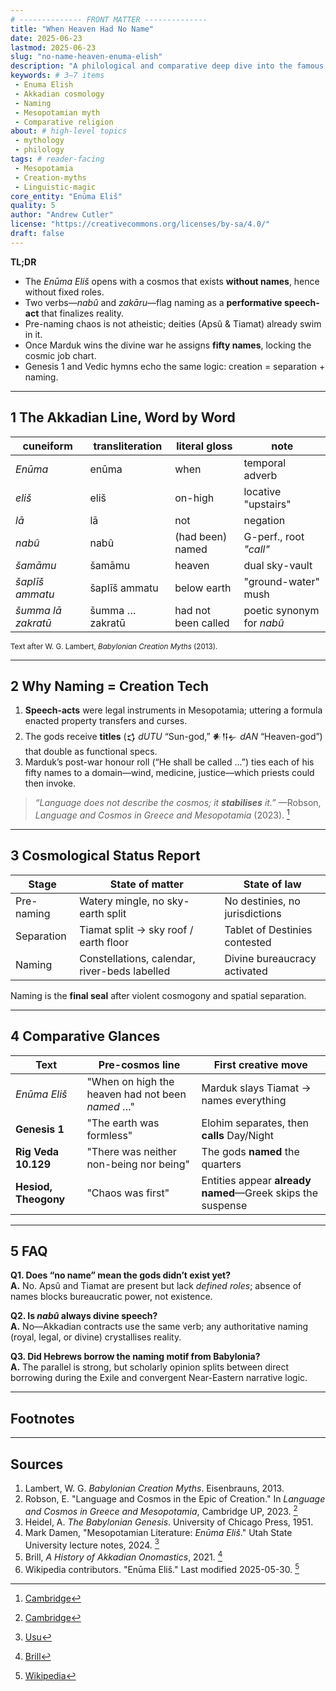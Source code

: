 ```yaml
---
# -------------- FRONT MATTER -------------- 
title: "When Heaven Had No Name"
date: 2025-06-23
lastmod: 2025-06-23
slug: "no-name-heaven-enuma-elish"
description: "A philological and comparative deep dive into the famous opening of the Babylonian *Enūma Eliš* and its theology of naming."
keywords: # 3–7 items
 - Enuma Elish
 - Akkadian cosmology
 - Naming
 - Mesopotamian myth
 - Comparative religion
about: # high-level topics
 - mythology
 - philology
tags: # reader-facing
 - Mesopotamia
 - Creation-myths
 - Linguistic-magic
core_entity: "Enūma Eliš" 
quality: 5
author: "Andrew Cutler"
license: "https://creativecommons.org/licenses/by-sa/4.0/"
draft: false
---
```


**TL;DR**

- The *Enūma Eliš* opens with a cosmos that exists **without names**, hence without fixed roles.  
- Two verbs—*nabû* and *zakāru*—flag naming as a **performative speech-act** that finalizes reality.  
- Pre-naming chaos is not atheistic; deities (Apsû & Tiamat) already swim in it.  
- Once Marduk wins the divine war he assigns **fifty names**, locking the cosmic job chart.  
- Genesis 1 and Vedic hymns echo the same logic: creation = separation + naming.

---

## 1 The Akkadian Line, Word by Word

| cuneiform | transliteration | literal gloss | note |
|-----------|-----------------|---------------|------|
| *Enūma* | enūma | when | temporal adverb |
| *eliš* | eliš | on-high | locative "upstairs" |
| *lā* | lā | not | negation |
| *nabû* | nabû | (had been) named | G-perf., root *"call"* |
| *šamāmu* | šamāmu | heaven | dual sky-vault |
| *šaplīš ammatu* | šaplīš ammatu | below earth | "ground-water" mush |
| *šumma lā zakratū* | šumma … zakratū | had not been called | poetic synonym for *nabû* |

<small>Text after W. G. Lambert, *Babylonian Creation Myths* (2013).</small>

---

## 2  Why Naming = Creation Tech

1. **Speech-acts** were legal instruments in Mesopotamia; uttering a formula enacted property transfers and curses.  
2. The gods receive **titles** (𒌓 *dUTU* “Sun-god,” 𒀭𒀀𒉡 *dAN* “Heaven-god”) that double as functional specs.  
3. Marduk’s post-war honour roll (“He shall be called …”) ties each of his fifty names to a domain—wind, medicine, justice—which priests could then invoke.  

> *“Language does not describe the cosmos; it **stabilises** it.”* —Robson, *Language and Cosmos in Greece and Mesopotamia* (2023).  [^oai1]

---

## 3 Cosmological Status Report

| Stage | State of matter | State of law |
|-------|-----------------|--------------|
| Pre-naming | Watery mingle, no sky-earth split | No destinies, no jurisdictions |
| Separation | Tiamat split → sky roof / earth floor | Tablet of Destinies contested |
| Naming | Constellations, calendar, river-beds labelled | Divine bureaucracy activated |

Naming is the **final seal** after violent cosmogony and spatial separation.

---

## 4  Comparative Glances

| Text | Pre-cosmos line | First creative move |
|------|-----------------|---------------------|
| *Enūma Eliš* | "When on high the heaven had not been *named* …" | Marduk slays Tiamat → names everything |
| **Genesis 1** | "The earth was formless" | Elohim separates, then **calls** Day/Night |
| **Rig Veda 10.129** | "There was neither non-being nor being" | The gods **named** the quarters |
| **Hesiod, Theogony** | "Chaos was first" | Entities appear **already named**—Greek skips the suspense |

---

## 5  FAQ

**Q1. Does “no name” mean the gods didn’t exist yet?**  
**A.** No. Apsû and Tiamat are present but lack *defined roles*; absence of names blocks bureaucratic power, not existence.

**Q2. Is *nabû* always divine speech?**  
**A.** No—Akkadian contracts use the same verb; any authoritative naming (royal, legal, or divine) crystallises reality.

**Q3. Did Hebrews borrow the naming motif from Babylonia?**  
**A.** The parallel is strong, but scholarly opinion splits between direct borrowing during the Exile and convergent Near-Eastern narrative logic.

---

## Footnotes

[^oai1]: [Cambridge](https://www.cambridge.org/core/books/language-and-cosmos-in-greece-and-mesopotamia/language-and-cosmos-in-the-epic-of-creation/F9C41567F74F95C1F57304FBEDC150A7)
[^oai2]: [Cambridge](https://www.cambridge.org/core/books/language-and-cosmos-in-greece-and-mesopotamia/language-and-cosmos-in-the-epic-of-creation/F9C41567F74F95C1F57304FBEDC150A7)
[^oai3]: [Usu](https://www.usu.edu/markdamen/ane/lectures/10.1.pdf)
[^oai4]: [Brill](https://brill.com/display/book/edcoll/9789004445215/BP000013.xml?language=en&srsltid=AfmBOootbSkXcBgdsX5fKz0oBE4GJjIznG0rbP0jDY2pSQ6IE6zQ4K5b)
[^oai5]: [Wikipedia](https://en.wikipedia.org/wiki/En%C5%ABma_Eli%C5%A1)
[^1]: Lambert, *Babylonian Creation Myths* (2013) p. 231. 
[^2]: Robson, *Language and Cosmos in Greece and Mesopotamia* (Cambridge, 2023). 
[^3]: Heidel, *The Babylonian Genesis* (1951) ch. 2. 

---

## Sources

1. Lambert, W. G. *Babylonian Creation Myths*. Eisenbrauns, 2013. 
2. Robson, E. "Language and Cosmos in the Epic of Creation." In *Language and Cosmos in Greece and Mesopotamia*, Cambridge UP, 2023. [^oai2] 
3. Heidel, A. *The Babylonian Genesis*. University of Chicago Press, 1951. 
4. Mark Damen, "Mesopotamian Literature: *Enūma Eliš*." Utah State University lecture notes, 2024. [^oai3] 
5. Brill, *A History of Akkadian Onomastics*, 2021. [^oai4] 
6. Wikipedia contributors. "Enūma Eliš." Last modified 2025-05-30. [^oai5]
